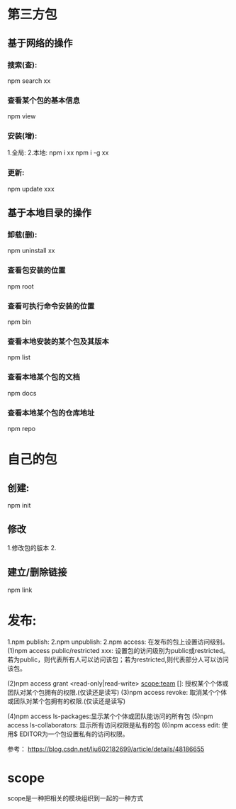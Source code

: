 # 第三方包
## 基于网络的操作
### 搜索(查):
npm search xx

### 查看某个包的基本信息
npm view
### 安装(增):
1.全局:
2.本地:
npm i xx
npm i -g xx

### 更新:
npm update xxx

## 基于本地目录的操作

### 卸载(删):
npm uninstall xx


### 查看包安装的位置
npm root

### 查看可执行命令安装的位置
npm bin

### 查看本地安装的某个包及其版本
npm list 
### 查看本地某个包的文档
npm docs
### 查看本地某个包的仓库地址
npm repo

# 自己的包
## 创建:
npm init

## 修改
1.修改包的版本
2.

## 建立/删除链接
npm link

# 发布:
1.npm publish:
2.npm unpublish:
2.npm access: 在发布的包上设置访问级别。
  (1)npm access public/restricted xxx: 设置包的访问级别为public或restricted。若为public，则代表所有人可以访问该包；若为restricted,则代表部分人可以访问该包。

  (2)npm access grant <read-only|read-write> <scope:team> [<package>]: 授权某个个体或团队对某个包拥有的权限.(仅读还是读写)
  (3)npm access revoke: 取消某个个体或团队对某个包拥有的权限.(仅读还是读写)
  
  (4)npm access ls-packages:显示某个个体或团队能访问的所有包
  (5)npm access ls-collaborators: 显示所有访问权限是私有的包
  (6)npm access edit: 使用$ EDITOR为一个包设置私有的访问权限。


参考： https://blog.csdn.net/liu602182699/article/details/48186655  


# scope
scope是一种把相关的模块组织到一起的一种方式